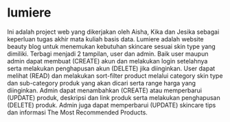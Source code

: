 # lumiere

Ini adalah project web yang dikerjakan oleh Aisha, Kika dan Jesika sebagai keperluan tugas akhir mata kuliah basis data.
Lumiere adalah website beauty blog untuk menemukan kebutuhan skincare sesuai skin type yang dimiliki.
Terbagi menjadi 2 tampilan, user dan admin.
Baik user maupun admin dapat membuat (CREATE) akun dan melakukan login setelahnya serta melakukan penghapusan akun (DELETE) jika diinginkan.
User dapat melihat (READ) dan melakukan sort-filter product melalui category skin type dan sub-category produk yang akan dicari serta range harga yang diinginkan.
Admin dapat menambahkan (CREATE) atau memperbarui (UPDATE) produk, deskripsi dan link produk serta melakukan penghapusan (DELETE) produk.
Admin juga dapat memperbarui (UPDATE) skincare tips dan informasi The Most Recommended Products.
